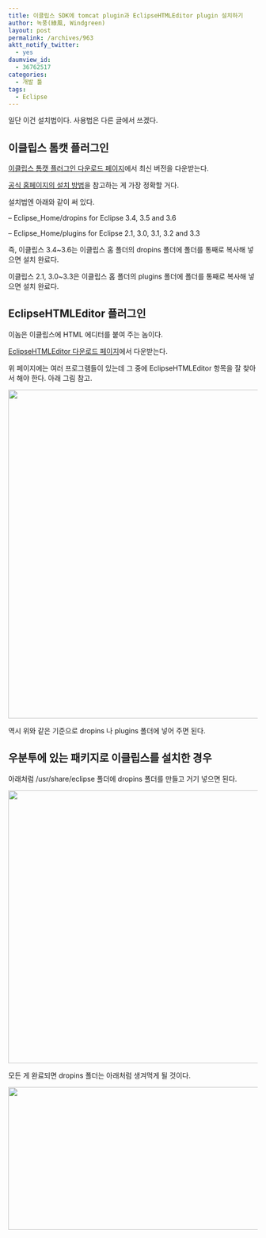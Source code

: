 ```yaml
---
title: 이클립스 SDK에 tomcat plugin과 EclipseHTMLEditor plugin 설치하기
author: 녹풍(綠風, Windgreen)
layout: post
permalink: /archives/963
aktt_notify_twitter:
  - yes
daumview_id:
  - 36762517
categories:
  - 개발 툴
tags:
  - Eclipse
---
```

일단 이건 설치법이다. 사용법은 다른 글에서 쓰겠다.

## 이클립스 톰캣 플러그인

<a href="http://www.eclipsetotale.com/tomcatPlugin.html#A3" target="_blank">이클립스 톰캣 플러그인 다운로드 페이지</a>에서 최신 버전을 다운받는다.

<a href="http://www.eclipsetotale.com/tomcatPlugin.html#A4" target="_blank">공식 홈페이지의 설치 방법</a>을 참고하는 게 가장 정확할 거다.

설치법엔 아래와 같이 써 있다.

&#8211; Eclipse_Home/dropins for Eclipse 3.4, 3.5 and 3.6

&#8211; Eclipse_Home/plugins for Eclipse 2.1, 3.0, 3.1, 3.2 and 3.3

즉, 이클립스 3.4~3.6는 이클립스 홈 폴더의 dropins 폴더에 폴더를 통째로 복사해 넣으면 설치 완료다.

이클립스 2.1, 3.0~3.3은 이클립스 홈 폴더의 plugins 폴더에 폴더를 통째로 복사해 넣으면 설치 완료다.

## EclipseHTMLEditor 플러그인

이놈은 이클립스에 HTML 에디터를 붙여 주는 놈이다.

<a href="http://sourceforge.jp/projects/amateras/releases/#package-2853" target="_blank">EclipseHTMLEditor 다운로드 페이지</a>에서 다운받는다.

위 페이지에는 여러 프로그램들이 있는데 그 중에 EclipseHTMLEditor 항목을 잘 찾아서 해야 한다. 아래 그림 참고.

<p style="text-align: center;">
  <img class=" aligncenter" src="https://dl.dropbox.com/u/15546257/blog/mytory/eclipse-html-editor-plugin/eclipse-html-editor-location.png" alt="" width="620" height="663" />
</p>

역시 위와 같은 기준으로 dropins 나 plugins 폴더에 넣어 주면 된다.

## 우분투에 있는 패키지로 이클립스를 설치한 경우

아래처럼 /usr/share/eclipse 폴더에 dropins 폴더를 만들고 거기 넣으면 된다.

<p style="text-align: center;">
  <img class="  aligncenter" src="https://dl.dropbox.com/u/15546257/blog/mytory/eclipse-html-editor-plugin/eclipse-folder.png" alt="" width="800" height="550" />
</p>

모든 게 완료되면 dropins 폴더는 아래처럼 생겨먹게 될 것이다.

<p style="text-align: center;">
  <img class=" aligncenter" src="https://dl.dropbox.com/u/15546257/blog/mytory/eclipse-html-editor-plugin/dropins-folder.png" alt="" width="573" height="288" />
</p>